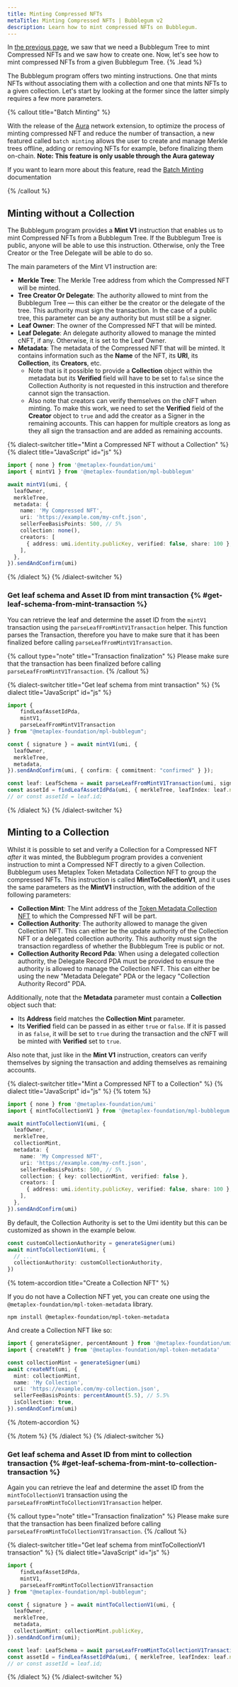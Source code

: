 ```yaml
---
title: Minting Compressed NFTs
metaTitle: Minting Compressed NFTs | Bubblegum v2
description: Learn how to mint compressed NFTs on Bubblegum.
---
```


In [the previous page](/bubblegum-v2/create-trees), we saw that we need a Bubblegum Tree to mint Compressed NFTs and we saw how to create one. Now, let's see how to mint compressed NFTs from a given Bubblegum Tree. {% .lead %}

The Bubblegum program offers two minting instructions. One that mints NFTs without associating them with a collection and one that mints NFTs to a given collection. Let's start by looking at the former since the latter simply requires a few more parameters.

{% callout title="Batch Minting" %}

With the release of the [Aura](/aura) network extension, to optimize the process of minting compressed NFT and reduce the number of transaction, a new featured called `batch minting` allows the user to create and manage Merkle trees offline, adding or removing NFTs for example, before finalizing them on-chain. **Note: This feature is only usable through the Aura gateway**

If you want to learn more about this feature, read the [Batch Minting](/aura/batch-minting) documentation

{% /callout %}

## Minting without a Collection

The Bubblegum program provides a **Mint V1** instruction that enables us to mint Compressed NFTs from a Bubblegum Tree. If the Bubblegum Tree is public, anyone will be able to use this instruction. Otherwise, only the Tree Creator or the Tree Delegate will be able to do so.

The main parameters of the Mint V1 instruction are:

- **Merkle Tree**: The Merkle Tree address from which the Compressed NFT will be minted.
- **Tree Creator Or Delegate**: The authority allowed to mint from the Bubblegum Tree — this can either be the creator or the delegate of the tree. This authority must sign the transaction. In the case of a public tree, this parameter can be any authority but must still be a signer.
- **Leaf Owner**: The owner of the Compressed NFT that will be minted.
- **Leaf Delegate**: An delegate authority allowed to manage the minted cNFT, if any. Otherwise, it is set to the Leaf Owner.
- **Metadata**: The metadata of the Compressed NFT that will be minted. It contains information such as the **Name** of the NFT, its **URI**, its **Collection**, its **Creators**, etc.
  - Note that is it possible to provide a **Collection** object within the metadata but its **Verified** field will have to be set to `false` since the Collection Authority is not requested in this instruction and therefore cannot sign the transaction.
  - Also note that creators can verify themselves on the cNFT when minting. To make this work, we need to set the **Verified** field of the **Creator** object to `true` and add the creator as a Signer in the remaining accounts. This can happen for multiple creators as long as they all sign the transaction and are added as remaining accounts.

{% dialect-switcher title="Mint a Compressed NFT without a Collection" %}
{% dialect title="JavaScript" id="js" %}

```ts
import { none } from '@metaplex-foundation/umi'
import { mintV1 } from '@metaplex-foundation/mpl-bubblegum'

await mintV1(umi, {
  leafOwner,
  merkleTree,
  metadata: {
    name: 'My Compressed NFT',
    uri: 'https://example.com/my-cnft.json',
    sellerFeeBasisPoints: 500, // 5%
    collection: none(),
    creators: [
      { address: umi.identity.publicKey, verified: false, share: 100 },
    ],
  },
}).sendAndConfirm(umi)
```

{% /dialect %}
{% /dialect-switcher %}

### Get leaf schema and Asset ID from mint transaction {% #get-leaf-schema-from-mint-transaction %}

You can retrieve the leaf and determine the asset ID from the `mintV1` transaction using the `parseLeafFromMintV1Transaction` helper. This function parses the Transaction, therefore you have to make sure that it has been finalized before calling `parseLeafFromMintV1Transaction`.

{% callout type="note" title="Transaction finalization" %}
Please make sure that the transaction has been finalized before calling `parseLeafFromMintV1Transaction`.
{% /callout %}

{% dialect-switcher title="Get leaf schema from mint transaction" %}
{% dialect title="JavaScript" id="js" %}

```ts
import {
    findLeafAssetIdPda,
    mintV1,
    parseLeafFromMintV1Transaction
} from "@metaplex-foundation/mpl-bubblegum";

const { signature } = await mintV1(umi, {
  leafOwner,
  merkleTree,
  metadata,
}).sendAndConfirm(umi, { confirm: { commitment: "confirmed" } });

const leaf: LeafSchema = await parseLeafFromMintV1Transaction(umi, signature);
const assetId = findLeafAssetIdPda(umi, { merkleTree, leafIndex: leaf.nonce });
// or const assetId = leaf.id;
```

{% /dialect %}
{% /dialect-switcher %}

## Minting to a Collection

Whilst it is possible to set and verify a Collection for a Compressed NFT _after_ it was minted, the Bubblegum program provides a convenient instruction to mint a Compressed NFT directly to a given Collection. Bubblegum uses Metaplex Token Metadata Collection NFT to group the compressed NFTs. This instruction is called **MintToCollectionV1**, and it uses the same parameters as the **MintV1** instruction, with the addition of the following parameters:

- **Collection Mint**: The Mint address of the [Token Metadata Collection NFT](https://developers.metaplex.com/token-metadata/collections#creating-collection-nfts) to which the Compressed NFT will be part.
- **Collection Authority**: The authority allowed to manage the given Collection NFT. This can either be the update authority of the Collection NFT or a delegated collection authority. This authority must sign the transaction regardless of whether the Bubblegum Tree is public or not.
- **Collection Authority Record Pda**: When using a delegated collection authority, the Delegate Record PDA must be provided to ensure the authority is allowed to manage the Collection NFT. This can either be using the new "Metadata Delegate" PDA or the legacy "Collection Authority Record" PDA.

Additionally, note that the **Metadata** parameter must contain a **Collection** object such that:

- Its **Address** field matches the **Collection Mint** parameter.
- Its **Verified** field can be passed in as either `true` or `false`. If it is passed in as `false`, it will be set to `true` during the transaction and the cNFT will be minted with **Verified** set to `true`.

Also note that, just like in the **Mint V1** instruction, creators can verify themselves by signing the transaction and adding themselves as remaining accounts.

{% dialect-switcher title="Mint a Compressed NFT to a Collection" %}
{% dialect title="JavaScript" id="js" %}
{% totem %}

```ts
import { none } from '@metaplex-foundation/umi'
import { mintToCollectionV1 } from '@metaplex-foundation/mpl-bubblegum'

await mintToCollectionV1(umi, {
  leafOwner,
  merkleTree,
  collectionMint,
  metadata: {
    name: 'My Compressed NFT',
    uri: 'https://example.com/my-cnft.json',
    sellerFeeBasisPoints: 500, // 5%
    collection: { key: collectionMint, verified: false },
    creators: [
      { address: umi.identity.publicKey, verified: false, share: 100 },
    ],
  },
}).sendAndConfirm(umi)
```

By default, the Collection Authority is set to the Umi identity but this can be customized as shown in the example below.

```ts
const customCollectionAuthority = generateSigner(umi)
await mintToCollectionV1(umi, {
  // ...
  collectionAuthority: customCollectionAuthority,
})
```

{% totem-accordion title="Create a Collection NFT" %}

If you do not have a Collection NFT yet, you can create one using the `@metaplex-foundation/mpl-token-metadata` library.

```shell
npm install @metaplex-foundation/mpl-token-metadata
```

And create a Collection NFT like so:

```ts
import { generateSigner, percentAmount } from '@metaplex-foundation/umi'
import { createNft } from '@metaplex-foundation/mpl-token-metadata'

const collectionMint = generateSigner(umi)
await createNft(umi, {
  mint: collectionMint,
  name: 'My Collection',
  uri: 'https://example.com/my-collection.json',
  sellerFeeBasisPoints: percentAmount(5.5), // 5.5%
  isCollection: true,
}).sendAndConfirm(umi)
```

{% /totem-accordion %}

{% /totem %}
{% /dialect %}
{% /dialect-switcher %}

### Get leaf schema and Asset ID from mint to collection transaction {% #get-leaf-schema-from-mint-to-collection-transaction %}

Again you can retrieve the leaf and determine the asset ID from the `mintToCollectionV1` transaction using the `parseLeafFromMintToCollectionV1Transaction` helper.

{% callout type="note" title="Transaction finalization" %}
Please make sure that the transaction has been finalized before calling `parseLeafFromMintToCollectionV1Transaction`.
{% /callout %}

{% dialect-switcher title="Get leaf schema from mintToCollectionV1 transaction" %}
{% dialect title="JavaScript" id="js" %}

```ts
import {
    findLeafAssetIdPda,
    mintV1,
    parseLeafFromMintToCollectionV1Transaction
} from "@metaplex-foundation/mpl-bubblegum";

const { signature } = await mintToCollectionV1(umi, {
  leafOwner,
  merkleTree,
  metadata,
  collectionMint: collectionMint.publicKey,
}).sendAndConfirm(umi);

const leaf: LeafSchema = await parseLeafFromMintToCollectionV1Transaction(umi, signature);
const assetId = findLeafAssetIdPda(umi, { merkleTree, leafIndex: leaf.nonce });
// or const assetId = leaf.id;
```

{% /dialect %}
{% /dialect-switcher %}
